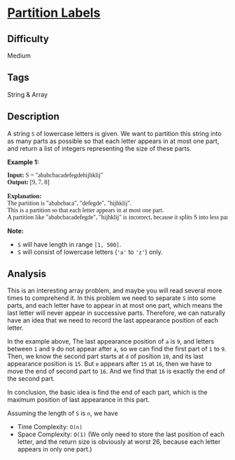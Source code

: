 # [Partition Labels](https://leetcode.com/problems/partition-labels/)

## Difficulty

Medium

## Tags

String & Array

## Description

A string `S` of lowercase letters is given. We want to partition this string into as many parts as possible so that each letter appears in at most one part, and return a list of integers representing the size of these parts.

**Example 1:**

<pre style="font-family: consolas">
<b>Input:</b> S = "ababcbacadefegdehijhklij"
<b>Output:</b> [9, 7, 8]

<b>Explanation:</b>
The partition is "ababcbaca", "defegde", "hijhklij".
This is a partition so that each letter appears in at most one part.
A partition like "ababcbacadefegde", "hijhklij" is incorrect, because it splits S into less parts.
</pre>

**Note:**
- `S` will have length in range `[1, 500]`.
- `S` will consist of lowercase letters (`'a'` to `'z'`) only.

## Analysis

This is an interesting array problem, and maybe you will read several more times to comprehend it. In this problem we need to separate `S` into some parts, and each letter have to appear in at most one part, which means the last letter will never appear in successive parts. Therefore, we can naturally have an idea that we need to record the last appearance position of each letter.

In the example above, The last appearance position of `a` is `9`, and letters between `1` and `9` do not appear after `a`, so we can find the first part of `1` to `9`. Then, we know the second part starts at `d` of position `10`, and its last appearance position is `15`. But `e` appears after `15` at `16`, then we have to move the end of second part to `16`. And we find that `16` is exactly the end of the second part.

In conclusion, the basic idea is find the end of each part, which is the maximum position of last appearance in this part.

Assuming the length of `S` is `n`, we have
- Time Complexity: `O(n)`
- Space Complexity: `O(1)` (We only need to store the last position of each letter, and the return size is obviously at worst 26, because each letter appears in only one part.)
